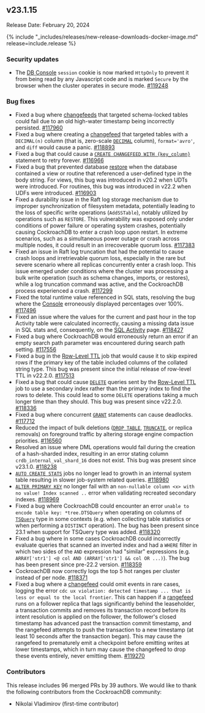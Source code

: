 ## v23.1.15

Release Date: February 20, 2024

{% include "_includes/releases/new-release-downloads-docker-image.md" release=include.release %}

<h3 id="v23-1-15-security-updates">Security updates</h3>

- The [DB Console](/docs/v23.1/ui-overview.md) `session` cookie is now marked `HttpOnly` to prevent it from being read by any Javascript code and is marked `Secure` by the browser when the cluster operates in secure mode. [#119248][#119248]

<h3 id="v23-1-15-bug-fixes">Bug fixes</h3>

- Fixed a bug where [changefeeds](/docs/v23.1/change-data-capture-overview.md) that targeted schema-locked tables could fail due to an old high-water timestamp being incorrectly persisted. [#117960][#117960]
- Fixed a bug where creating a [changefeed](/docs/v23.1/change-data-capture-overview.md) that targeted tables with a `DECIMAL(n)` column (that is, zero-scale [`DECIMAL`](/docs/v23.1/decimal.md) column), `format='avro'`, and `diff` would cause a panic. [#118893][#118893]
- Fixed a bug that could cause a [`CREATE CHANGEFEED WITH {key_column}`](/docs/v23.1/create-changefeed.md) statement to retry forever. [#116966][#116966]
- Fixed a bug that prevented database [restore](/docs/v23.1/restore.md) when the database contained a view or routine that referenced a user-defined type in the body string. For views, this bug was introduced in v20.2 when UDTs were introduced. For routines, this bug was introduced in v22.2 when UDFs were introduced. [#116903][#116903]
- Fixed a durability issue in the Raft log storage mechanism due to improper synchronization of filesystem metadata, potentially leading to the loss of specific write operations (`AddSSTable`), notably utilized by operations such as `RESTORE`. This vulnerability was exposed only under conditions of power failure or operating system crashes, potentially causing CockroachDB to enter a crash loop upon restart. In extreme scenarios, such as a simultaneous power outage or crash across multiple nodes, it could result in an irrecoverable quorum loss. [#117383][#117383]
- Fixed an issue in Raft log truncation that had the potential to cause crash loops and irretrievable quorum loss, especially in the rare but severe scenario where all replicas concurrently enter a crash loop. This issue emerged under conditions where the cluster was processing a bulk write operation (such as schema changes, imports, or restores), while a log truncation command was active, and the CockroachDB process experienced a crash. [#117299][#117299]
- Fixed the total runtime value referenced in SQL stats, resolving the bug where the [Console](/docs/v23.1/ui-overview.md) erroneously displayed percentages over 100%. [#117496][#117496]
- Fixed an issue where the values for the current and past hour in the top Activity table were calculated incorrectly, causing a missing data issue in SQL stats and, consequently, on the [SQL Activity](/docs/v23.1/ui-overview.md#sql-activity) page. [#118427][#118427]
- Fixed a bug where CockroachDB would erroneously return an error if an empty search path parameter was encountered during search path setting. [#117556][#117556]
- Fixed a bug in the [Row-Level TTL](/docs/v23.1/row-level-ttl.md) job that would cause it to skip expired rows if the primary key of the table included columns of the collated string type. This bug was present since the initial release of row-level TTL in v22.2.0. [#117513][#117513]
- Fixed a bug that could cause [`DELETE`](/docs/v23.1/delete.md) queries sent by the [Row-Level TTL](/docs/v23.1/row-level-ttl.md) job to use a secondary index rather than the primary index to find the rows to delete. This could lead to some `DELETE` operations taking a much longer time than they should. This bug was present since v22.2.0. [#118336][#118336]
- Fixed a bug where concurrent [`GRANT`](/docs/v23.1/grant.md) statements can cause deadlocks. [#117712][#117712]
- Reduced the impact of bulk deletions ([`DROP TABLE`](/docs/v23.1/drop-table.md), [`TRUNCATE`](/docs/v23.1/truncate.md), or replica removals) on foreground traffic by altering storage engine compaction priorities. [#116560][#116560]
- Resolved an issue where DML operations would fail during the creation of a hash-sharded index, resulting in an error stating column `crdb_internal_val_shard_16` does not exist. This bug was present since v23.1.0. [#118238][#118238]
- [`AUTO CREATE STATS`](/docs/v23.1/show-jobs.md#show-automatic-jobs) jobs no longer lead to growth in an internal system table resulting in slower job-system related queries. [#118980][#118980]
- [`ALTER PRIMARY KEY`](/docs/v23.1/alter-table.md#alter-primary-key) no longer fail with an `non-nullable column <x> with no value! Index scanned ..` error when validating recreated secondary indexes. [#118969][#118969]
- Fixed a bug where CockroachDB could encounter an error `unable to encode table key: *tree.DTSQuery` when operating on columns of [`TSQuery`](/docs/v23.1/tsquery.md) type in some contexts (e.g. when collecting table statistics or when performing a `DISTINCT` operation). The bug has been present since 23.1 when support for TSQuery type was added. [#118320][#118320]
- Fixed a bug where in some cases CockroachDB could incorrectly evaluate queries that scanned an inverted index and had a `WHERE` filter in which two sides of the `AND` expression had "similar" expressions (e.g. `ARRAY['str1'] <@ col AND (ARRAY['str1'] && col OR ...)`). The bug has been present since pre-22.2 version. [#118359][#118359]
- CockroachDB now correctly logs the top 5 hot ranges per cluster instead of per node. [#118371][#118371]
- Fixed a bug where a [changefeed](/docs/v23.1/change-data-capture-overview.md) could omit events in rare cases, logging the error `cdc ux violation: detected timestamp ... that is less or equal to the local frontier`. This can happen if a [rangefeed](/docs/v23.1/create-and-configure-changefeeds.md#enable-rangefeeds) runs on a follower replica that lags significantly behind the leaseholder, a transaction commits and removes its transaction record before its intent resolution is applied on the follower, the follower's closed timestamp has advanced past the transaction commit timestamp, and the rangefeed attempts to push the transaction to a new timestamp (at least 10 seconds after the transaction began). This may cause the rangefeed to prematurely emit a checkpoint before emitting writes at lower timestamps, which in turn may cause the changefeed to drop these events entirely, never emitting them. [#119270][#119270]

<div class="release-note-contributors" markdown="1">

<h3 id="v23-1-15-contributors">Contributors</h3>

This release includes 96 merged PRs by 39 authors.
We would like to thank the following contributors from the CockroachDB community:

- Nikolai Vladimirov (first-time contributor)

</div>

[#116560]: https://github.com/cockroachdb/cockroach/pull/116560
[#116903]: https://github.com/cockroachdb/cockroach/pull/116903
[#116966]: https://github.com/cockroachdb/cockroach/pull/116966
[#117299]: https://github.com/cockroachdb/cockroach/pull/117299
[#117383]: https://github.com/cockroachdb/cockroach/pull/117383
[#117496]: https://github.com/cockroachdb/cockroach/pull/117496
[#117513]: https://github.com/cockroachdb/cockroach/pull/117513
[#117556]: https://github.com/cockroachdb/cockroach/pull/117556
[#117712]: https://github.com/cockroachdb/cockroach/pull/117712
[#117742]: https://github.com/cockroachdb/cockroach/pull/117742
[#117960]: https://github.com/cockroachdb/cockroach/pull/117960
[#118141]: https://github.com/cockroachdb/cockroach/pull/118141
[#118238]: https://github.com/cockroachdb/cockroach/pull/118238
[#118320]: https://github.com/cockroachdb/cockroach/pull/118320
[#118336]: https://github.com/cockroachdb/cockroach/pull/118336
[#118359]: https://github.com/cockroachdb/cockroach/pull/118359
[#118371]: https://github.com/cockroachdb/cockroach/pull/118371
[#118427]: https://github.com/cockroachdb/cockroach/pull/118427
[#118564]: https://github.com/cockroachdb/cockroach/pull/118564
[#118590]: https://github.com/cockroachdb/cockroach/pull/118590
[#118893]: https://github.com/cockroachdb/cockroach/pull/118893
[#118919]: https://github.com/cockroachdb/cockroach/pull/118919
[#118969]: https://github.com/cockroachdb/cockroach/pull/118969
[#118980]: https://github.com/cockroachdb/cockroach/pull/118980
[#119248]: https://github.com/cockroachdb/cockroach/pull/119248
[#119270]: https://github.com/cockroachdb/cockroach/pull/119270
[566a30300]: https://github.com/cockroachdb/cockroach/commit/566a30300
[7667710a0]: https://github.com/cockroachdb/cockroach/commit/7667710a0
[ce971160e]: https://github.com/cockroachdb/cockroach/commit/ce971160e
